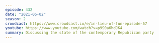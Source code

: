 ```yaml
---
episode: 432
date: "2021-06-02"
season: 2
crowdcast: https://www.crowdcast.io/e/in-lieu-of-fun-episode-57
youtube: https://www.youtube.com/watch?v=p9S0a6hdJK4
summary: Discussing the state of the contemporary Republican party
---
```

